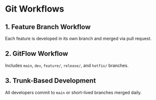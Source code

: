 # Git Workflows

## 1. Feature Branch Workflow
Each feature is developed in its own branch and merged via pull request.

## 2. GitFlow Workflow
Includes `main`, `dev`, `feature/`, `release/`, and `hotfix/` branches.

## 3. Trunk-Based Development
All developers commit to `main` or short-lived branches merged daily.

